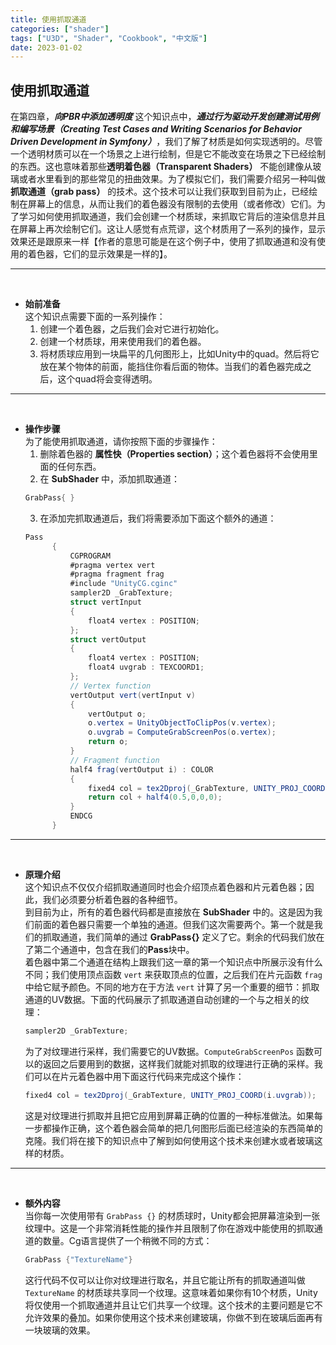 ```yaml
---
title: 使用抓取通道
categories: ["shader"]
tags: ["U3D", "Shader", "Cookbook", "中文版"]
date: 2023-01-02
---
```


## 使用抓取通道   
在第四章，***向PBR中添加透明度*** 这个知识点中，***通过行为驱动开发创建测试用例和编写场景（Creating Test Cases and Writing Scenarios for Behavior Driven Development in Symfony）***，我们了解了材质是如何实现透明的。尽管一个透明材质可以在一个场景之上进行绘制，但是它不能改变在场景之下已经绘制的东西。这也意味着那些**透明着色器（Transparent Shaders）** 不能创建像从玻璃或者水里看到的那些常见的扭曲效果。为了模拟它们，我们需要介绍另一种叫做**抓取通道（grab pass）** 的技术。这个技术可以让我们获取到目前为止，已经绘制在屏幕上的信息，从而让我们的着色器没有限制的去使用（或者修改）它们。为了学习如何使用抓取通道，我们会创建一个材质球，来抓取它背后的渲染信息并且在屏幕上再次绘制它们。这让人感觉有点荒谬，这个材质用了一系列的操作，显示效果还是跟原来一样【作者的意思可能是在这个例子中，使用了抓取通道和没有使用的着色器，它们的显示效果是一样的】。   

***   
<br>   

- **始前准备**   
  这个知识点需要下面的一系列操作：   
  1. 创建一个着色器，之后我们会对它进行初始化。
  2. 创建一个材质球，用来使用我们的着色器。
  3. 将材质球应用到一块扁平的几何图形上，比如Unity中的quad。然后将它放在某个物体的前面，能挡住你看后面的物体。当我们的着色器完成之后，这个quad将会变得透明。   

*** 
<br>   

- **操作步骤**   
  为了能使用抓取通道，请你按照下面的步骤操作：   
  1. 删除着色器的 **属性快（Properties section）**；这个着色器将不会使用里面的任何东西。
  2. 在 **SubShader** 中，添加抓取通道：
  ``` c#
  GrabPass{ }
  ```
  3. 在添加完抓取通道后，我们将需要添加下面这个额外的通道：
  ``` c#
  Pass
		{
			CGPROGRAM
			#pragma vertex vert
			#pragma fragment frag
			#include "UnityCG.cginc"
			sampler2D _GrabTexture;
			struct vertInput 
			{
				float4 vertex : POSITION;
			};
			struct vertOutput 
			{
				float4 vertex : POSITION;
				float4 uvgrab : TEXCOORD1;
			};
			// Vertex function
			vertOutput vert(vertInput v) 
			{
				vertOutput o;
				o.vertex = UnityObjectToClipPos(v.vertex);
				o.uvgrab = ComputeGrabScreenPos(o.vertex);
				return o;
			}
			// Fragment function
			half4 frag(vertOutput i) : COLOR 
			{
				fixed4 col = tex2Dproj(_GrabTexture, UNITY_PROJ_COORD(i.uvgrab));
				return col + half4(0.5,0,0,0);
			}
			ENDCG
		}
  ```   

*** 
<br>   

- **原理介绍**   
  这个知识点不仅仅介绍抓取通道同时也会介绍顶点着色器和片元着色器；因此，我们必须要分析着色器的各种细节。   
  到目前为止，所有的着色器代码都是直接放在 **SubShader** 中的。这是因为我们前面的着色器只需要一个单独的通道。但我们这次需要两个。第一个就是我们的抓取通道，我们简单的通过 **GrabPass{}** 定义了它。剩余的代码我们放在了第二个通道中，包含在我们的**Pass**块中。   
  着色器中第二个通道在结构上跟我们这一章的第一个知识点中所展示没有什么不同；我们使用顶点函数 `vert` 来获取顶点的位置，之后我们在片元函数 `frag` 中给它赋予颜色。不同的地方在于方法 `vert` 计算了另一个重要的细节：抓取通道的UV数据。下面的代码展示了抓取通道自动创建的一个与之相关的纹理：   
  ``` c#
  sampler2D _GrabTexture;
  ```   
  为了对纹理进行采样，我们需要它的UV数据。`ComputeGrabScreenPos` 函数可以的返回之后要用到的数据，这样我们就能对抓取的纹理进行正确的采样。我们可以在片元着色器中用下面这行代码来完成这个操作：   
  ``` c#
  fixed4 col = tex2Dproj(_GrabTexture, UNITY_PROJ_COORD(i.uvgrab));
  ```   
  这是对纹理进行抓取并且把它应用到屏幕正确的位置的一种标准做法。如果每一步都操作正确，这个着色器会简单的把几何图形后面已经渲染的东西简单的克隆。我们将在接下的知识点中了解到如何使用这个技术来创建水或者玻璃这样的材质。   

***
<br>   

- **额外内容**   
  当你每一次使用带有 `GrabPass {}` 的材质球时，Unity都会把屏幕渲染到一张纹理中。这是一个非常消耗性能的操作并且限制了你在游戏中能使用的抓取通道的数量。Cg语言提供了一个稍微不同的方式：   
  ``` c#
  GrabPass {"TextureName"}
  ```   
  这行代码不仅可以让你对纹理进行取名，并且它能让所有的抓取通道叫做 `TextureName` 的材质球共享同一个纹理。这意味着如果你有10个材质，Unity将仅使用一个抓取通道并且让它们共享一个纹理。这个技术的主要问题是它不允许效果的叠加。如果你使用这个技术来创建玻璃，你做不到在玻璃后面再有一块玻璃的效果。

